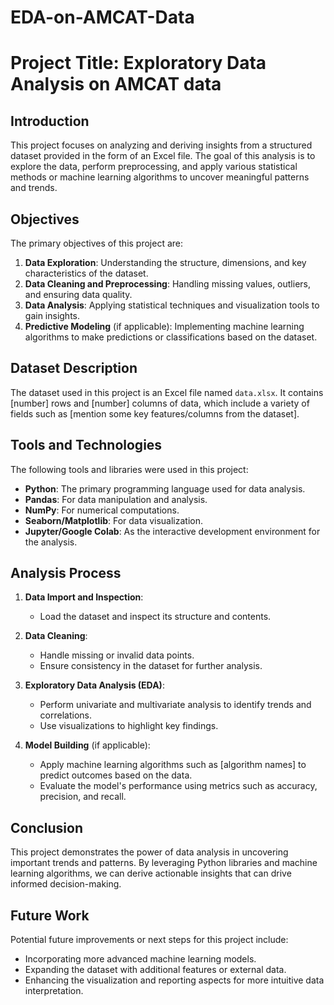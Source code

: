 # EDA-on-AMCAT-Data
# Project Title: Exploratory Data Analysis on AMCAT data

## Introduction

This project focuses on analyzing and deriving insights from a structured dataset provided in the form of an Excel file. The goal of this analysis is to explore the data, perform preprocessing, and apply various statistical methods or machine learning algorithms to uncover meaningful patterns and trends.

## Objectives

The primary objectives of this project are:
1. **Data Exploration**: Understanding the structure, dimensions, and key characteristics of the dataset.
2. **Data Cleaning and Preprocessing**: Handling missing values, outliers, and ensuring data quality.
3. **Data Analysis**: Applying statistical techniques and visualization tools to gain insights.
4. **Predictive Modeling** (if applicable): Implementing machine learning algorithms to make predictions or classifications based on the dataset.

## Dataset Description

The dataset used in this project is an Excel file named `data.xlsx`. It contains [number] rows and [number] columns of data, which include a variety of fields such as [mention some key features/columns from the dataset].

## Tools and Technologies

The following tools and libraries were used in this project:

- **Python**: The primary programming language used for data analysis.
- **Pandas**: For data manipulation and analysis.
- **NumPy**: For numerical computations.
- **Seaborn/Matplotlib**: For data visualization.
- **Jupyter/Google Colab**: As the interactive development environment for the analysis.

## Analysis Process

1. **Data Import and Inspection**: 
   - Load the dataset and inspect its structure and contents.
   
2. **Data Cleaning**:
   - Handle missing or invalid data points.
   - Ensure consistency in the dataset for further analysis.
   
3. **Exploratory Data Analysis (EDA)**:
   - Perform univariate and multivariate analysis to identify trends and correlations.
   - Use visualizations to highlight key findings.

4. **Model Building** (if applicable):
   - Apply machine learning algorithms such as [algorithm names] to predict outcomes based on the data.
   - Evaluate the model's performance using metrics such as accuracy, precision, and recall.

## Conclusion

This project demonstrates the power of data analysis in uncovering important trends and patterns. By leveraging Python libraries and machine learning algorithms, we can derive actionable insights that can drive informed decision-making.

## Future Work

Potential future improvements or next steps for this project include:
- Incorporating more advanced machine learning models.
- Expanding the dataset with additional features or external data.
- Enhancing the visualization and reporting aspects for more intuitive data interpretation.


